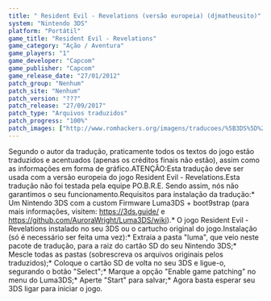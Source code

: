 ```yaml
---
title: " Resident Evil - Revelations (versão europeia) (djmatheusito)"
system: "Nintendo 3DS"
platform: "Portátil"
game_title: "Resident Evil - Revelations"
game_category: "Ação / Aventura"
game_players: "1"
game_developer: "Capcom"
game_publisher: "Capcom"
game_release_date: "27/01/2012"
patch_group: "Nenhum"
patch_site: "Nenhum"
patch_version: "???"
patch_release: "27/09/2017"
patch_type: "Arquivos traduzidos"
patch_progress: "100%"
patch_images: ["http://www.romhackers.org/imagens/traducoes/%5B3DS%5D%20Resident%20Evil%20-%20Revelations%20-%20djmatheusito%20-%201.jpg","http://www.romhackers.org/imagens/traducoes/%5B3DS%5D%20Resident%20Evil%20-%20Revelations%20-%20djmatheusito%20-%204.jpg","http://www.romhackers.org/imagens/traducoes/%5B3DS%5D%20Resident%20Evil%20-%20Revelations%20-%20djmatheusito%20-%205.jpg"]
---
```

Segundo o autor da tradução, praticamente todos os textos do jogo estão traduzidos e acentuados (apenas os créditos finais não estão), assim como as informações em forma de gráfico.ATENÇÃO:Esta tradução deve ser usada com a versão europeia do jogo Resident Evil - Revelations.Esta tradução não foi testada pela equipe PO.B.R.E. Sendo assim, nós não garantimos o seu funcionamento.Requisitos para instalação da tradução:* Um Nintendo 3DS com a custom Firmware Luma3DS + boot9strap (para mais informações, visitem: https://3ds.guide/ e https://github.com/AuroraWright/Luma3DS/wiki).* O jogo Resident Evil - Revelations instalado no seu 3DS ou o cartucho original do jogo.Instalação (só é necessário ser feita uma vez):* Extraia a pasta "luma", que veio neste pacote de tradução, para a raiz do cartão SD do seu Nintendo 3DS;* Mescle todas as pastas (sobrescreva os arquivos originais pelos traduzidos);* Coloque o cartão SD de volta no seu 3DS e ligue-o, segurando o botão "Select";* Marque a opção "Enable game patching" no menu do Luma3DS;* Aperte "Start" para salvar;* Agora basta esperar seu 3DS ligar para iniciar o jogo.